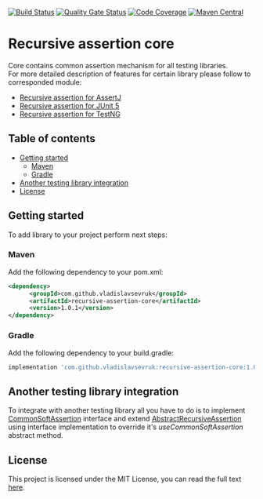 [![Build Status](https://travis-ci.org/VladislavSevruk/RecursiveAssertion.svg?branch=master)](https://travis-ci.com/VladislavSevruk/RecursiveAssertion)
[![Quality Gate Status](https://sonarcloud.io/api/project_badges/measure?project=VladislavSevruk_RecursiveAssertion&metric=alert_status)](https://sonarcloud.io/dashboard?id=VladislavSevruk_RecursiveAssertion)
[![Code Coverage](https://sonarcloud.io/api/project_badges/measure?project=VladislavSevruk_RecursiveAssertion&metric=coverage)](https://sonarcloud.io/component_measures?id=VladislavSevruk_RecursiveAssertion&metric=coverage)
[![Maven Central](https://maven-badges.herokuapp.com/maven-central/com.github.vladislavsevruk/recursive-assertion-core/badge.svg)](https://maven-badges.herokuapp.com/maven-central/com.github.vladislavsevruk/recursive-assertion-core)

# Recursive assertion core
Core contains common assertion mechanism for all testing libraries.  
For more detailed description of features for certain library please follow to corresponded module:
* [Recursive assertion for AssertJ](../recursive-assertion-assertj)
* [Recursive assertion for JUnit 5](../recursive-assertion-junit5)
* [Recursive assertion for TestNG](../recursive-assertion-testng)

## Table of contents
* [Getting started](#getting-started)
  * [Maven](#maven)
  * [Gradle](#gradle)
* [Another testing library integration](#another-testing-library-integration)
* [License](#license)

## Getting started
To add library to your project perform next steps:

### Maven
Add the following dependency to your pom.xml:
```xml
<dependency>
      <groupId>com.github.vladislavsevruk</groupId>
      <artifactId>recursive-assertion-core</artifactId>
      <version>1.0.1</version>
</dependency>
```
### Gradle
Add the following dependency to your build.gradle:
```groovy
implementation 'com.github.vladislavsevruk:recursive-assertion-core:1.0.1'
```

## Another testing library integration
To integrate with another testing library all you have to do is to implement 
[CommonSoftAssertion](src/main/java/com/github/vladislavsevruk/assertion/verifier/CommonSoftAssertion.java) interface 
and extend [AbstractRecursiveAssertion](src/main/java/com/github/vladislavsevruk/assertion/AbstractRecursiveAssertion.java)
using interface implementation to override it's _useCommonSoftAssertion_ abstract method.

## License
This project is licensed under the MIT License, you can read the full text [here](LICENSE).